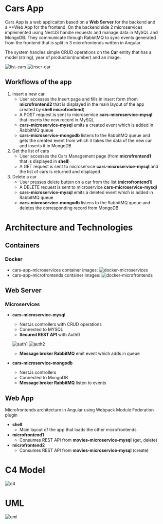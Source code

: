 # Cars App
Cars App is a web applicaiton based on a **Web Server** for the backend and a **Web App for the frontend. On the backend side 2 microservices implemented using NestJS handle requests and manage data in MySQL and MongoDB. They communicate through RabbitMQ to sync events generated from the frontend that is split in 3 microfrontends written in Angular.

The system handles simple CRUD operations on the **Car** entity that has a model (string), year of production(number) and an image. 

![list-cars](documentation/list-cars.png)
![inser-car](documentation/insert-car.png)

## Workflows of the app ##
1. Insert a new car
    - User accesses the Insert page and fills in insert form (from **microfrontend2** that is displayed in the main layout of the app created by **shell microfrontend**)
    - A POST request is sent to microservice **cars-microservice-mysql** that inserts the new record in MySQL
    - **cars-microservice-mysql** emits a created event which is added in RabbitMQ queue
    - **cars-microservice-mongodb** listens to the RabbitMQ queue and gets the created event from which it takes the data of the new car and inserts it in MongoDB
2. Get the list of cars
    - User accesses the Cars Management page (from **microfrontend1** that is displayed in **shell**)
    - A GET request is sent to microservice **cars-microservice-mysql** and the list of cars is returned and displayed
3. Delete a car
    - User presses delete button on a car from the list (**microfrontend1**)
    - A DELETE request is sent to microservice **cars-microservice-mysql** 
    - **cars-microservice-mysql** emits a deleted event which is added in RabbitMQ queue
    - **cars-microservice-mongodb** listens to the RabbitMQ queue and deletes the corresponding record from MongoDB 

# Architecture and Technologies #
## Containers ##
### Docker ###
 - cars-app-microservices container images:
    ![docker-microservices](documentation/docker-microservices.png)
 - cars-app-microfrontends container images:
    ![docker-microfrontends](documentation/docker-microfrontends.png)
## Web Server ##
### Microservices ###
 - **cars-microservice-mysql**
    - NestJs controllers with CRUD operations
    - Connected to MYSQL
    - **Secured REST API** with Auth0
    
    ![auth1](documentation/auth1.png)
    ![auth2](documentation/auth2.png)
    - **Message broker RabbitMQ** emit event which adds in queue
 - **cars-microservice-mongodb**
    - NestJs controllers
    - Connected to MongoDB
    - **Message broker RabbitMQ** listen to events
## Web App ##
Microfrontends architecture in Angular using Webpack Module Federation plugin
- **shell**
    - Main layout of the app that loads the other microfrontends
- **microfrontend1**
    - Consumes REST API from **movies-microservice-mysql** (get, delete)
- **microfrontend2**
    - Consumes REST API from **movies-microservice-mysql** (create)

# C4 Model #
![c4](documentation/c4.png)

# UML #
![uml](documentation/uml.png)